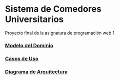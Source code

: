 # Sistema de Comedores Universitarios
Proyecto final de la asignatura de programación web 1

### [Modelo del Dominio](/Docs/ModeloDelDominio/modeloDelDominio.md) 
### [Casos de Uso](/Docs/CasosDeUso/diagramaCasosDeUso/DiagramaCasosDeUso.md) 
### [Diagrama de Arquitectura](/Docs/Arquitectura/diagramaArquitectura/diagramaArquitectura.md) 
